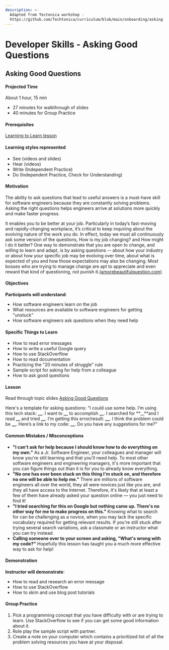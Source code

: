 ```yaml
---
description: >-
  Adapted from Tectonica workshop -
  https://github.com/Techtonica/curriculum/blob/main/onboarding/asking-good-questions.md
---
```


# Developer Skills - Asking Good Questions

## Asking Good Questions

#### Projected Time

About 1 hour, 15 min

* 27 minutes for walkthrough of slides
* 40 minutes for Group Practice



#### Prerequisites

[Learning to Learn lesson](https://github.com/Techtonica/curriculum/blob/main/learning-to-learn/learning-to-learn.md)

#### Learning styles represented

* See \(videos and slides\)
* Hear \(videos\)
* Write \(Independent Practice\)
* Do \(Independent Practice, Check for Understanding\)

#### Motivation

The ability to ask questions that lead to useful answers is a must-have skill for software engineers because they are constantly solving problems. Asking the right questions helps engineers arrive at solutions more quickly and make faster progress.

It enables you to be better at your job. Particularly in today’s fast-moving and rapidly-changing workplace, it’s critical to keep inquiring about the evolving nature of the work you do. In effect, today we must all continuously ask some version of the questions, How is my job changing? and How might I do it better? One way to demonstrate that you are open to change, and willing to learn and adapt, is by asking questions -- about how your industry or about how your specific job may be evolving over time, about what is expected of you and how those expectations may also be changing. Most bosses who are trying to manage change are apt to appreciate and even reward that kind of questioning, not punish it.[\(amorebeautifulquestion.com\)](http://amorebeautifulquestion.com/how-it-can-help-you-to-ask-questions-at-work/)

#### Objectives

**Participants will understand**:

* How software engineers learn on the job
* What resources are available to software engineers for getting "unstuck"
* How software engineers ask questions when they need help

#### Specific Things to Learn

* How to read error messages
* How to write a useful Google query
* How to use StackOverflow
* How to read documentation
* Practicing the "20 minutes of struggle" rule
* Sample script for asking for help from a colleague
* How to ask good questions

#### Lesson

Read through topic slides [Asking Good Questions](https://docs.google.com/presentation/d/19QbXNYHj8v-xSg9PT3MDORxpEiNh2UGt1eIuYYgvCVY/edit?usp=sharing)

Here's a template for asking questions: "I could use some help. I’m using this tech stack: **\_\_**. I want to **\_\_** to accomplish **\_\_**. I searched for **\_\_**and I read **\_\_** and tried **\_\_**. I’m getting this error/result: **\_\_**. I think the problem could be **\_\_**. Here’s a link to my code: **\_\_**. Do you have any suggestions for me?"

#### Common Mistakes / Misconceptions

* **"I can't ask for help because I should know how to do everything on my own."** As a Jr. Software Engineer, your colleagues and manager will know you're still learning and that you'll need help. To most other software engineers and engineering managers, it's more important that you can figure things out than it is for you to already know everything.
* **"No one has ever been stuck on this thing I'm stuck on, and therefore no one will be able to help me."** There are millions of software engineers all over the world, they all were novices just like you are, and they all have access to the Internet. Therefore, it's likely that at least a few of them have already asked your question online — you just need to find it!
* **"I tried searching for this on Google but nothing came up. There's no other way for me to make progress on this."** Knowing what to search for can be challenging as a novice, when you may lack the specific vocabulary required for getting relevant results. If you're still stuck after trying several search variations, ask a classmate or an instructor what you can try instead.
* **Calling someone over to your screen and asking, "What's wrong with my code?"** Hopefully this lesson has taught you a much more effective way to ask for help!

#### Demonstration

**Instructor will demonstrate**:

* How to read and research an error message
* How to use StackOverflow
* How to skim and use blog post tutorials

#### Group Practice

1. Pick a programming concept that you have difficulty with or are trying to learn. Use StackOverflow to see if you can get some good information about it.
2. Role play the sample script with partner.
3. Create a note on your computer which contains a prioritized list of all the problem solving resources you have at your disposal.

#### 

